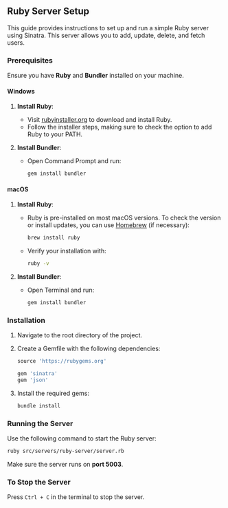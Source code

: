 ## Ruby Server Setup

This guide provides instructions to set up and run a simple Ruby server using Sinatra. This server allows you to add, update, delete, and fetch users.

### Prerequisites

Ensure you have **Ruby** and **Bundler** installed on your machine.


#### Windows

1. **Install Ruby**:
   - Visit [rubyinstaller.org](https://rubyinstaller.org/) to download and install Ruby. 
   - Follow the installer steps, making sure to check the option to add Ruby to your PATH.

2. **Install Bundler**:
   - Open Command Prompt and run:
     ```bash
     gem install bundler
     ```

#### macOS

1. **Install Ruby**:
   - Ruby is pre-installed on most macOS versions. To check the version or install updates, you can use [Homebrew](https://brew.sh/) (if necessary):
     ```bash
     brew install ruby
     ```
   - Verify your installation with:
     ```bash
     ruby -v
     ```

2. **Install Bundler**:
   - Open Terminal and run:
     ```bash
     gem install bundler
     ```

### Installation

1. Navigate to the root directory of the project.

2. Create a Gemfile with the following dependencies:


    ```ruby
    source 'https://rubygems.org'

    gem 'sinatra'
    gem 'json'

3. Install the required gems:

    ```bash
    bundle install
    ```

### Running the Server

Use the following command to start the Ruby server:

```bash
ruby src/servers/ruby-server/server.rb
```

Make sure the server runs on **port 5003**.

### To Stop the Server

Press `Ctrl + C` in the terminal to stop the server.